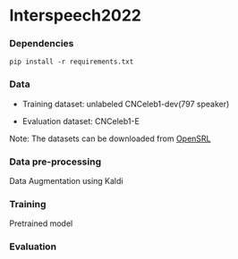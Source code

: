 # Interspeech2022

### Dependencies
```
pip install -r requirements.txt
```
### Data
- Training dataset: unlabeled CNCeleb1-dev(797 speaker)

- Evaluation dataset: CNCeleb1-E

Note: The datasets can be downloaded from [OpenSRL](http://www.openslr.org/82/)

### Data pre-processing
Data Augmentation using Kaldi


### Training
Pretrained model

### Evaluation
